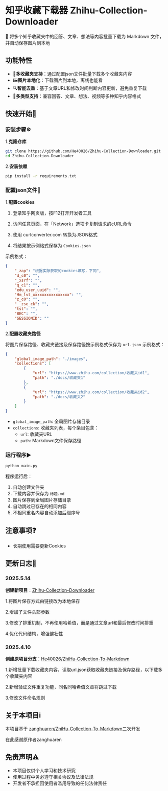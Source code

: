 # 知乎收藏下载器 Zhihu-Collection-Downloader

📂 将多个知乎收藏夹中的回答、文章、想法等内容批量下载为 Markdown 文件，并自动保存图片到本地

## 功能特性

- 📂**多收藏夹支持**：通过配置json文件批量下载多个收藏夹内容
- 🖼️**图片本地化**：下载图片到本地，离线也能看
- 🔍**智能去重**：基于文章URL和修改时间判断内容更新，避免重复下载
- 📄**多类型支持**：兼容回答、文章、想法、视频等多种知乎内容格式

## 快速开始🚀

### 安装步骤⚙️

1.**克隆仓库**

```bash
git clone https://github.com/He40026/Zhihu-Collection-Downloader.git
cd Zhihu-Collection-Downloader
```

2.**安装依赖**

```bash
pip install -r requirements.txt
```

### 配置json文件🔧

1.**配置cookies**

1. 登录知乎网页版，按F12打开开发者工具

2. 访问任意页面，在「Network」选项卡复制请求的cURL命令

3. 使用 curlconverter.com 转换为JSON格式

4. 将结果按示例格式保存为 `Cookies.json`

示例格式：

```json
{
    "_zap": "根据实际获取的cookies填写，下同",
    "d_c0": "",
    "_xsrf": "",
    "q_c1": "",
    "edu_user_uuid": "",
    "Hm_lvt_xxxxxxxxxxxxxxxx": "",
    "z_c0": "",
    "__zse_ck": "",
    "tst": "",
    "BEC": "",
    "SESSIONID": ""
}
```

2.**配置收藏夹路径**

将图片保存路径、收藏夹链接及保存路径按示例格式保存为 `url.json`
示例格式：

```json
{
    "global_image_path": "./images",
    "collections": [
        {
            "url": "https://www.zhihu.com/collection/收藏夹id1",
            "path": "./docs/收藏夹1"
        },
        {
            "url": "https://www.zhihu.com/collection/收藏夹id2",
            "path": "./docs/收藏夹2"
        }
    ]
}
```

- `global_image_path`: 全局图片存储目录
- `collections`: 收藏夹列表，每个条目包含：
  - `url`: 收藏夹URL
  - `path`: Markdown文件保存路径

### 运行程序▶️

```bash
python main.py
```

程序运行后：

1. 自动创建文件夹
2. 下载内容并保存为 `标题.md`
3. 图片保存到全局图片存储目录
4. 自动跳过已存在的相同内容
5. 不相同重名内容自动添加后缀序号

## 注意事项❓

- 长期使用需要更新Cookies

## 更新日志📜

### 2025.5.14

**创建新项目**：[Zhihu-Collection-Downloader](https://github.com/He40026/Zhihu-Collection-Downloader)

1.将图片保存方式由链接改为本地保存

2.增加了文件头部参数

3.修改了排重机制，不再使用哈希值，而是通过文章url和最后修改时间排重

4.优化代码结构，增强健壮性

### 2025.4.10

**创建原项目分支**：[He40026/ZhiHu-Collection-To-Markdown](https://github.com/He40026/ZhiHu-Collection-To-Markdown)

1.新增批量下载收藏夹内容，读取url.json获取收藏夹链接及保存路径，以下载多个收藏夹内容

2.新增验证文件重复功能，同名同哈希值文章将跳过下载

3.修改文件命名规则

## 关于本项目ℹ️

本项目基于 [zanghuaren/ZhiHu-Collection-To-Markdown](https://github.com/zanghuaren/ZhiHu-Collection-To-Markdown)二次开发

在此感谢原作者zanghuaren

## 免责声明⚠️

- 本项目仅供个人学习和技术研究
- 使用过程中务必遵守相关协议及法律法规
- 开发者不承担因使用者滥用导致的任何法律责任
